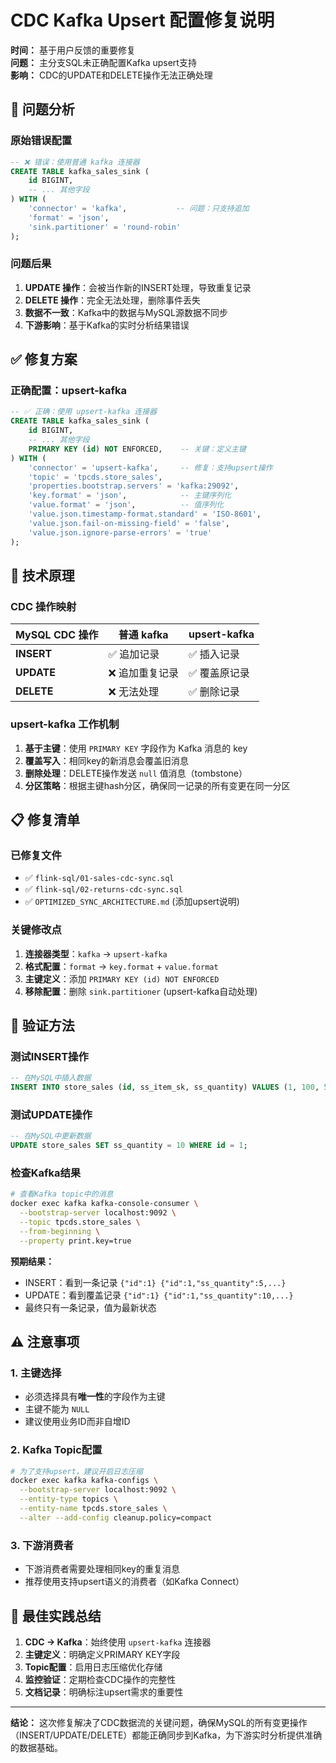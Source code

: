 # CDC Kafka Upsert 配置修复说明

**时间：** 基于用户反馈的重要修复  
**问题：** 主分支SQL未正确配置Kafka upsert支持  
**影响：** CDC的UPDATE和DELETE操作无法正确处理

## 🚨 问题分析

### 原始错误配置
```sql
-- ❌ 错误：使用普通 kafka 连接器
CREATE TABLE kafka_sales_sink (
    id BIGINT,
    -- ... 其他字段
) WITH (
    'connector' = 'kafka',           -- 问题：只支持追加
    'format' = 'json',
    'sink.partitioner' = 'round-robin'
);
```

### 问题后果
1. **UPDATE 操作**：会被当作新的INSERT处理，导致重复记录
2. **DELETE 操作**：完全无法处理，删除事件丢失
3. **数据不一致**：Kafka中的数据与MySQL源数据不同步
4. **下游影响**：基于Kafka的实时分析结果错误

## ✅ 修复方案

### 正确配置：upsert-kafka
```sql
-- ✅ 正确：使用 upsert-kafka 连接器
CREATE TABLE kafka_sales_sink (
    id BIGINT,
    -- ... 其他字段
    PRIMARY KEY (id) NOT ENFORCED,    -- 关键：定义主键
) WITH (
    'connector' = 'upsert-kafka',     -- 修复：支持upsert操作
    'topic' = 'tpcds.store_sales',
    'properties.bootstrap.servers' = 'kafka:29092',
    'key.format' = 'json',            -- 主键序列化
    'value.format' = 'json',          -- 值序列化
    'value.json.timestamp-format.standard' = 'ISO-8601',
    'value.json.fail-on-missing-field' = 'false',
    'value.json.ignore-parse-errors' = 'true'
);
```

## 🔧 技术原理

### CDC 操作映射
| MySQL CDC 操作 | 普通 kafka | upsert-kafka |
|----------------|------------|--------------|
| **INSERT** | ✅ 追加记录 | ✅ 插入记录 |
| **UPDATE** | ❌ 追加重复记录 | ✅ 覆盖原记录 |
| **DELETE** | ❌ 无法处理 | ✅ 删除记录 |

### upsert-kafka 工作机制
1. **基于主键**：使用 `PRIMARY KEY` 字段作为 Kafka 消息的 key
2. **覆盖写入**：相同key的新消息会覆盖旧消息
3. **删除处理**：DELETE操作发送 `null` 值消息（tombstone）
4. **分区策略**：根据主键hash分区，确保同一记录的所有变更在同一分区

## 📋 修复清单

### 已修复文件
- ✅ `flink-sql/01-sales-cdc-sync.sql` 
- ✅ `flink-sql/02-returns-cdc-sync.sql`
- ✅ `OPTIMIZED_SYNC_ARCHITECTURE.md` (添加upsert说明)

### 关键修改点
1. **连接器类型**：`kafka` → `upsert-kafka`
2. **格式配置**：`format` → `key.format` + `value.format`  
3. **主键定义**：添加 `PRIMARY KEY (id) NOT ENFORCED`
4. **移除配置**：删除 `sink.partitioner` (upsert-kafka自动处理)

## 🧪 验证方法

### 测试INSERT操作
```sql
-- 在MySQL中插入数据
INSERT INTO store_sales (id, ss_item_sk, ss_quantity) VALUES (1, 100, 5);
```

### 测试UPDATE操作
```sql
-- 在MySQL中更新数据
UPDATE store_sales SET ss_quantity = 10 WHERE id = 1;
```

### 检查Kafka结果
```bash
# 查看Kafka topic中的消息
docker exec kafka kafka-console-consumer \
  --bootstrap-server localhost:9092 \
  --topic tpcds.store_sales \
  --from-beginning \
  --property print.key=true
```

**预期结果：**
- INSERT：看到一条记录 `{"id":1} {"id":1,"ss_quantity":5,...}`
- UPDATE：看到覆盖记录 `{"id":1} {"id":1,"ss_quantity":10,...}`
- 最终只有一条记录，值为最新状态

## ⚠️ 注意事项

### 1. 主键选择
- 必须选择具有**唯一性**的字段作为主键
- 主键不能为 `NULL`
- 建议使用业务ID而非自增ID

### 2. Kafka Topic配置
```bash
# 为了支持upsert，建议开启日志压缩
docker exec kafka kafka-configs \
  --bootstrap-server localhost:9092 \
  --entity-type topics \
  --entity-name tpcds.store_sales \
  --alter --add-config cleanup.policy=compact
```

### 3. 下游消费者
- 下游消费者需要处理相同key的重复消息
- 推荐使用支持upsert语义的消费者（如Kafka Connect）

## 🎯 最佳实践总结

1. **CDC → Kafka**：始终使用 `upsert-kafka` 连接器
2. **主键定义**：明确定义PRIMARY KEY字段
3. **Topic配置**：启用日志压缩优化存储
4. **监控验证**：定期检查CDC操作的完整性
5. **文档记录**：明确标注upsert需求的重要性

---

**结论：** 这次修复解决了CDC数据流的关键问题，确保MySQL的所有变更操作（INSERT/UPDATE/DELETE）都能正确同步到Kafka，为下游实时分析提供准确的数据基础。 